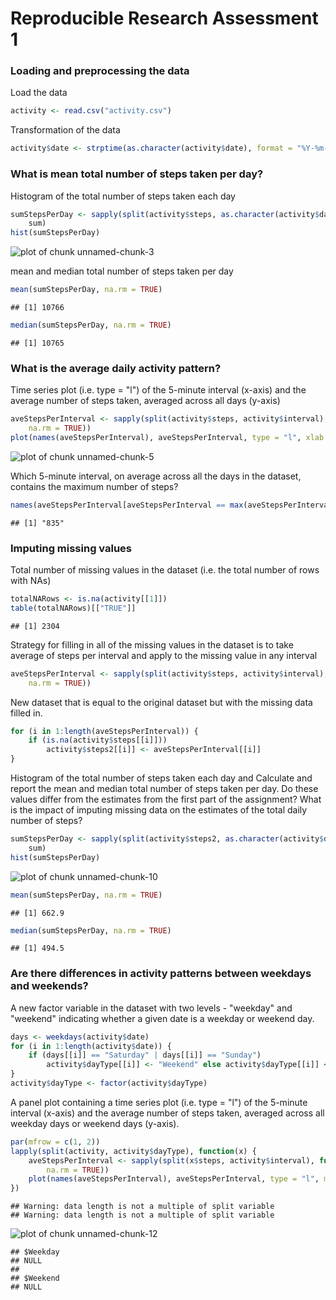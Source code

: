 Reproducible Research Assessment 1
========================================================

### Loading and preprocessing the data
Load the data 

```r
activity <- read.csv("activity.csv")
```


Transformation of the data 

```r
activity$date <- strptime(as.character(activity$date), format = "%Y-%m-%d")
```



### What is mean total number of steps taken per day?
Histogram of the total number of steps taken each day

```r
sumStepsPerDay <- sapply(split(activity$steps, as.character(activity$date)), 
    sum)
hist(sumStepsPerDay)
```

![plot of chunk unnamed-chunk-3](figure/unnamed-chunk-3.png) 


mean and median total number of steps taken per day

```r
mean(sumStepsPerDay, na.rm = TRUE)
```

```
## [1] 10766
```

```r
median(sumStepsPerDay, na.rm = TRUE)
```

```
## [1] 10765
```



### What is the average daily activity pattern?
Time series plot (i.e. type = "l") of the 5-minute interval (x-axis) and the average number of steps taken, averaged across all days (y-axis)

```r
aveStepsPerInterval <- sapply(split(activity$steps, activity$interval), function(x) mean(x, 
    na.rm = TRUE))
plot(names(aveStepsPerInterval), aveStepsPerInterval, type = "l", xlab = "Interval")
```

![plot of chunk unnamed-chunk-5](figure/unnamed-chunk-5.png) 

Which 5-minute interval, on average across all the days in the dataset, contains the maximum number of steps?

```r
names(aveStepsPerInterval[aveStepsPerInterval == max(aveStepsPerInterval)])
```

```
## [1] "835"
```

### Imputing missing values
Total number of missing values in the dataset (i.e. the total number of rows with NAs)

```r
totalNARows <- is.na(activity[[1]])
table(totalNARows)[["TRUE"]]
```

```
## [1] 2304
```

Strategy for filling in all of the missing values in the dataset is to take average of steps per interval and apply to the missing value in any interval

```r
aveStepsPerInterval <- sapply(split(activity$steps, activity$interval), function(x) mean(x, 
    na.rm = TRUE))
```

New dataset that is equal to the original dataset but with the missing data filled in.

```r
for (i in 1:length(aveStepsPerInterval)) {
    if (is.na(activity$steps[[i]])) 
        activity$steps2[[i]] <- aveStepsPerInterval[[i]]
}
```

Histogram of the total number of steps taken each day and Calculate and report the mean and median total number of steps taken per day. Do these values differ from the estimates from the first part of the assignment? What is the impact of imputing missing data on the estimates of the total daily number of steps?

```r
sumStepsPerDay <- sapply(split(activity$steps2, as.character(activity$date)), 
    sum)
hist(sumStepsPerDay)
```

![plot of chunk unnamed-chunk-10](figure/unnamed-chunk-10.png) 

```r
mean(sumStepsPerDay, na.rm = TRUE)
```

```
## [1] 662.9
```

```r
median(sumStepsPerDay, na.rm = TRUE)
```

```
## [1] 494.5
```



### Are there differences in activity patterns between weekdays and weekends?
A new factor variable in the dataset with two levels - "weekday" and "weekend" indicating whether a given date is a weekday or weekend day.

```r
days <- weekdays(activity$date)
for (i in 1:length(activity$date)) {
    if (days[[i]] == "Saturday" | days[[i]] == "Sunday") 
        activity$dayType[[i]] <- "Weekend" else activity$dayType[[i]] <- "Weekday"
}
activity$dayType <- factor(activity$dayType)
```

A panel plot containing a time series plot (i.e. type = "l") of the 5-minute interval (x-axis) and the average number of steps taken, averaged across all weekday days or weekend days (y-axis).

```r
par(mfrow = c(1, 2))
lapply(split(activity, activity$dayType), function(x) {
    aveStepsPerInterval <- sapply(split(x$steps, activity$interval), function(y) mean(y, 
        na.rm = TRUE))
    plot(names(aveStepsPerInterval), aveStepsPerInterval, type = "l", main = x$dayType[1])
})
```

```
## Warning: data length is not a multiple of split variable
## Warning: data length is not a multiple of split variable
```

![plot of chunk unnamed-chunk-12](figure/unnamed-chunk-12.png) 

```
## $Weekday
## NULL
## 
## $Weekend
## NULL
```


